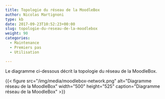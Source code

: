 ```yaml
---
title: Topologie du réseau de la MoodleBox
author: Nicolas Martignoni
type: kb
date: 2017-09-23T10:52:23+00:00
slug: topologie-du-reseau-de-la-moodlebox
weight: 90
categories:
  - Maintenance
  - Premiers pas
  - Utilisation

---
```

Le diagramme ci-dessous décrit la topologie du réseau de la MoodleBox.

{{< figure src="/img/media/moodlebox-network.png" alt="Diagramme réseau de la MoodleBox" width="500" height="525" caption="Diagramme réseau de la MoodleBox" >}}
